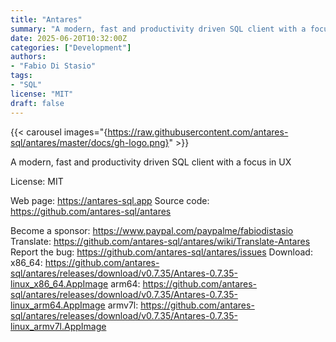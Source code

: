 ```yaml
---
title: "Antares"
summary: "A modern, fast and productivity driven SQL client with a focus in UX"
date: 2025-06-20T10:32:00Z
categories: ["Development"]
authors:
- "Fabio Di Stasio"
tags: 
- "SQL"
license: "MIT"
draft: false
---
```


{{< carousel images="{https://raw.githubusercontent.com/antares-sql/antares/master/docs/gh-logo.png}" >}}


A modern, fast and productivity driven SQL client with a focus in UX

License: MIT

Web page: <https://antares-sql.app>
Source code: <https://github.com/antares-sql/antares>

Become a sponsor: <https://www.paypal.com/paypalme/fabiodistasio>
Translate: <https://github.com/antares-sql/antares/wiki/Translate-Antares>
Report the bug: <https://github.com/antares-sql/antares/issues>
Download:   x86_64: <https://github.com/antares-sql/antares/releases/download/v0.7.35/Antares-0.7.35-linux_x86_64.AppImage>
            arm64:  <https://github.com/antares-sql/antares/releases/download/v0.7.35/Antares-0.7.35-linux_arm64.AppImage>
            armv7l: <https://github.com/antares-sql/antares/releases/download/v0.7.35/Antares-0.7.35-linux_armv7l.AppImage>
